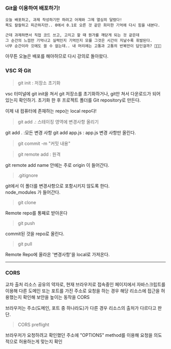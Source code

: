 ### Git을 이용하여 배포하기!

```
오늘 배포하고, 과제 작성하기만 하려고 어제와 그제 열심히 달렸다! 
목도 칼칼하고 피곤하지만.. 0에서 0.1로 오른 것 같은 희미한 기억에 다시 힘을 내본다.

근데 과제하면서 직접 코드 쓰고, 고치고 할 때 뭔가를 깨닫게 되는 것 같은데
그 순간의 느낌만 기억나고 실력인지 기억인지 모를 그것은 시간이 지날수록 휘발된다.
너무 순간이라 깃에도 쓸 수 없는데.. 내 머리에는 고통과 고통의 반복만이 답인걸까? 🥺🥺🥺
```

아무튼 오늘은 배포를 해야하므로 다시 강의로 돌아왔다. 

### VSC 와 Git

> git init : 저장소 초기화

vsc 터미널에 git init을 쳐서 git 저장소를 초기화하거나, git만 쳐서 다운로드가 되어 있는지 확인하기.
초기화 한 후 프로젝트 폴더를 Git repository로 만든다.

이제 내 컴퓨터에 존재하는 repo는 local repo다!

> git add .: 스테이징 영역에 변경사항 올리기

  git add . :모든 변경 사항
  git add app.js : app.js 변경 사항만 올린다. 

> git commit -m "커밋 내용"

> git remote add : 원격
  
  git remote add <name> <url> name 안에는 주로 origin 이 들어간다.

> .gitignore
  
  git에서 이 폴더를 변경사항으로 포함시키지 않도록 한다.  
  node_modules 가 들어간다.
  
> git clone
  
  Remote repo를 통째로 받아온다
  
> git push
  
  commit된 것을 repo로 올린다.
  
> git pull
  
  Remote Repo에 올라온 '변경사항'을 local로 가져온다.
 
  
---
  
### CORS
  
교차 출처 리소스 공유의 약자로,
현재 브라우저로 접속중인 페이지에서 자바스크립트를 이용해 다른 도메인 또는 포트를 가진 주소로 요청을 하는 경우
해당 리소스에 접근을 허용했는지 확인해 보안을 높이는 동작을 CORS
  
브라우저는 주소(도메인, 포트 중 하나라도)가 다른 경우 리소스의 출처가 다르다고 판단. 
 
> CORS preflight 
  
  브라우저가 요청하려고 확인했던 주소에 "OPTIONS" method를 이용해 요청을 의도적으로 허용하는게 맞는지 확인 
  

  
